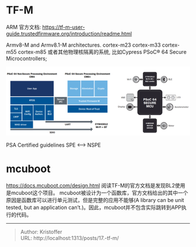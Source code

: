# TF-M


ARM 官方文档: https://tf-m-user-guide.trustedfirmware.org/introduction/readme.html

Armv8-M and Armv8.1-M architectures.
cortex-m23
cortex-m33
cortex-m55
cortex-m85
或者其他物理核隔离的系统, 比如Cypress PSoC® 64 Secure Microcontrollers;

![psoc64.png](../../images/psoc64.png)


PSA Certified guidelines
SPE &lt;--&gt; NSPE






# mcuboot
https://docs.mcuboot.com/design.html
阅读TF-M的官方文档是发现BL2使用是mcuboot这个项目。 mcuboot被设计为一个函数库，官方文档给出的其中一个原因是函数库可以进行单元测试，但是完整的应用不能够(A library can be unit tested, but an application can’t.)。因此，mcuboot并不包含实际跳转到APP执行的代码。



---

> Author: Kristoffer  
> URL: http://localhost:1313/posts/17.-tf-m/  

